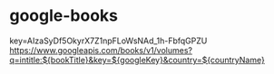 # google-books
key=AIzaSyDf5OkyrX7Z1npFLoWsNAd_1h-FbfqGPZU
https://www.googleapis.com/books/v1/volumes?q=intitle:${bookTitle}&key=${googleKey}&country=${countryName}